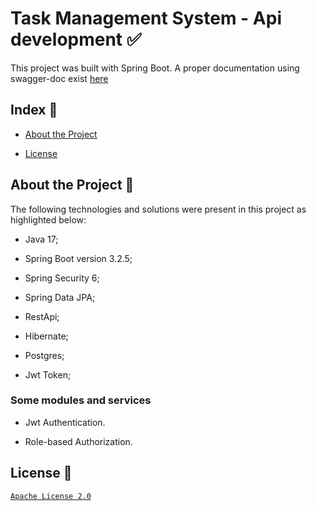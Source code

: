  
# Task Management System - Api development :white_check_mark:
This project was built with Spring Boot. A proper documentation using swagger-doc exist [here](http://localhost:8090/api/v1/task-backend-services/swagger-ui/index.html)
## Index :pushpin:
- [About the Project](https://github.com/Azo-hub/task_management_system#about-the-project-link)
* [License](https://github.com/Azo-hub/task_management_system#license-memo)
## About the Project :link:
The following technologies and solutions were present in this project as highlighted below:
- Java 17;
* Spring Boot version 3.2.5;
+ Spring Security 6;
- Spring Data JPA;
+ RestApi;
* Hibernate;
- Postgres;
* Jwt Token;


### Some modules and services
- Jwt Authentication.
+ Role-based Authorization.



## License :memo:
[`Apache License 2.0`](https://github.com/Azo-hub/task_management_system/blob/master/LICENSE)



